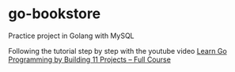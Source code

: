# go-bookstore
Practice project in Golang with MySQL


Following the tutorial step by step with the youtube video
[Learn Go Programming by Building 11 Projects – Full Course](https://www.youtube.com/watch?v=jFfo23yIWac&ab_channel=freeCodeCamp.org)
